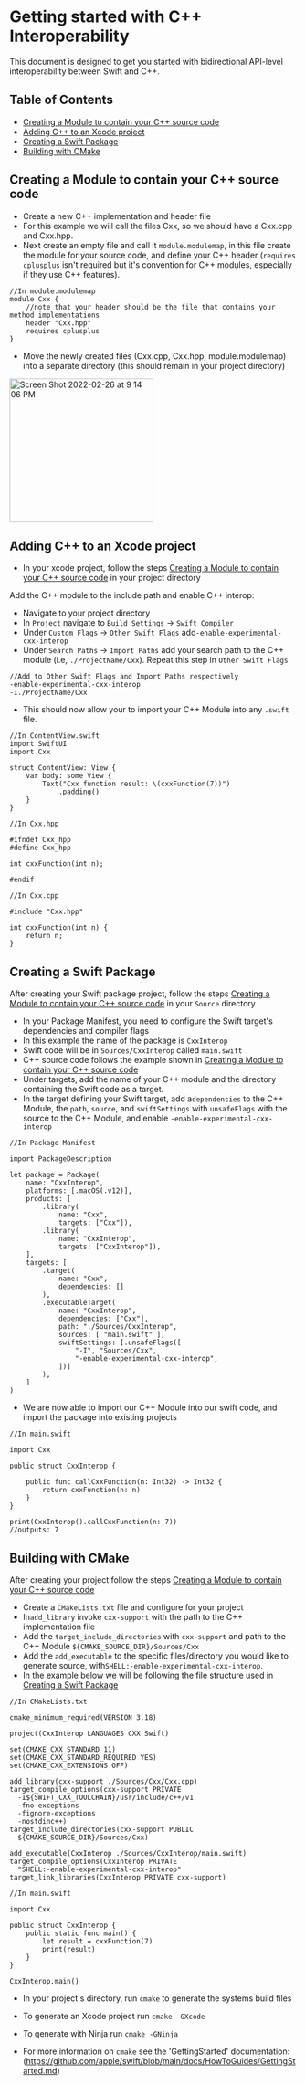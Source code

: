 # Getting started with C++ Interoperability

This document is designed to get you started with bidirectional API-level interoperability between Swift and C++.

## Table of Contents

- [Creating a Module to contain your C++ source code](#creating-a-module-to-contain-your-c-source-code)
- [Adding C++ to an Xcode project](#adding-c-to-an-xcode-project)
- [Creating a Swift Package](#Creating-a-Swift-Package)
- [Building with CMake](#building-with-cmake)

## Creating a Module to contain your C++ source code

- Create a new C++ implementation and header file
- For this example we will call the files Cxx, so we should have a Cxx.cpp and Cxx.hpp.
- Next create an empty file and call it `module.modulemap`, in this file create the module for your source code, and define your C++ header (`requires cplusplus` isn't required but it's convention for C++ modules, especially if they use C++ features).

```
//In module.modulemap
module Cxx {
    //note that your header should be the file that contains your method implementations
    header "Cxx.hpp"
    requires cplusplus
}
```

- Move the newly created files (Cxx.cpp, Cxx.hpp, module.modulemap) into a separate directory (this should remain in your project directory)

<img width="252" alt="Screen Shot 2022-02-26 at 9 14 06 PM" src="https://user-images.githubusercontent.com/62521716/155867937-9d9d6c62-4418-414d-bc4e-5d12c2055022.png">

## Adding C++ to an Xcode project
- In your xcode project, follow the steps [Creating a Module to contain your C++ source code](#creating-a-module-to-contain-your-c-source-code) in your project directory

Add the C++ module to the include path and enable C++ interop:
- Navigate to your project directory
- In `Project` navigate to `Build Settings` -> `Swift Compiler`
- Under `Custom Flags` -> `Other Swift Flags` add`-enable-experimental-cxx-interop`
- Under `Search Paths` -> `Import Paths` add your search path to the C++ module (i.e, `./ProjectName/Cxx`). Repeat this step in `Other Swift Flags`

```
//Add to Other Swift Flags and Import Paths respectively
-enable-experimental-cxx-interop
-I./ProjectName/Cxx
```

- This should now allow your to import your C++ Module into any `.swift` file.

```
//In ContentView.swift
import SwiftUI
import Cxx

struct ContentView: View {
    var body: some View {
        Text("Cxx function result: \(cxxFunction(7))")
            .padding()
    }
}
```

```
//In Cxx.hpp

#ifndef Cxx_hpp
#define Cxx_hpp

int cxxFunction(int n);

#endif
```

```
//In Cxx.cpp

#include "Cxx.hpp"

int cxxFunction(int n) {
    return n;
}

```


## Creating a Swift Package
After creating your Swift package project, follow the steps [Creating a Module to contain your C++ source code](#creating-a-module-to-contain-your-c-source-code) in your `Source` directory

- In your Package Manifest, you need to configure the Swift target's dependencies and compiler flags
- In this example the name of the package is `CxxInterop`
- Swift code will be in `Sources/CxxInterop` called `main.swift`
- C++ source code follows the example shown in [Creating a Module to contain your C++ source code](#creating-a-module-to-contain-your-c-source-code)
- Under targets, add the name of your C++ module and the directory containing the Swift code as a target.
- In the target defining your Swift target, add a`dependencies` to the C++ Module, the `path`, `source`, and `swiftSettings` with `unsafeFlags` with the source to the C++ Module, and enable `-enable-experimental-cxx-interop`

```
//In Package Manifest

import PackageDescription

let package = Package(
    name: "CxxInterop",
    platforms: [.macOS(.v12)],
    products: [
        .library(
            name: "Cxx",
            targets: ["Cxx"]),
        .library(
            name: "CxxInterop",
            targets: ["CxxInterop"]),
    ],
    targets: [
        .target(
            name: "Cxx",
            dependencies: []
        ),
        .executableTarget(
            name: "CxxInterop",
            dependencies: ["Cxx"],
            path: "./Sources/CxxInterop",
            sources: [ "main.swift" ],
            swiftSettings: [.unsafeFlags([
                "-I", "Sources/Cxx",
                "-enable-experimental-cxx-interop",
            ])]
        ),
    ]
)

```

- We are now able to import our C++ Module into our swift code, and import the package into existing projects

```
//In main.swift

import Cxx

public struct CxxInterop {

    public func callCxxFunction(n: Int32) -> Int32 {
        return cxxFunction(n: n)
    }
}

print(CxxInterop().callCxxFunction(n: 7))
//outputs: 7

```

## Building with CMake
After creating your project follow the steps [Creating a Module to contain your C++ source code](#creating-a-module-to-contain-your-c-source-code)

- Create a `CMakeLists.txt` file and configure for your project
- In`add_library` invoke `cxx-support` with the path to the C++ implementation file
- Add the `target_include_directories` with `cxx-support` and path to the C++ Module `${CMAKE_SOURCE_DIR}/Sources/Cxx`
- Add the `add_executable` to the specific files/directory you would like to generate source, with`SHELL:-enable-experimental-cxx-interop`.
- In the example below we will be following the file structure used in [Creating a Swift Package](#Creating-a-Swift-Package)

```
//In CMakeLists.txt

cmake_minimum_required(VERSION 3.18)

project(CxxInterop LANGUAGES CXX Swift)

set(CMAKE_CXX_STANDARD 11)
set(CMAKE_CXX_STANDARD_REQUIRED YES)
set(CMAKE_CXX_EXTENSIONS OFF)

add_library(cxx-support ./Sources/Cxx/Cxx.cpp)
target_compile_options(cxx-support PRIVATE
  -I${SWIFT_CXX_TOOLCHAIN}/usr/include/c++/v1
  -fno-exceptions
  -fignore-exceptions
  -nostdinc++)
target_include_directories(cxx-support PUBLIC
  ${CMAKE_SOURCE_DIR}/Sources/Cxx)

add_executable(CxxInterop ./Sources/CxxInterop/main.swift)
target_compile_options(CxxInterop PRIVATE
  "SHELL:-enable-experimental-cxx-interop"
target_link_libraries(CxxInterop PRIVATE cxx-support)

```

```
//In main.swift

import Cxx

public struct CxxInterop {
    public static func main() {
        let result = cxxFunction(7)
        print(result)
    }
}

CxxInterop.main()

```

- In your project's directory, run `cmake` to generate the systems build files

- To generate an Xcode project run `cmake -GXcode`
- To generate with Ninja run `cmake -GNinja`

- For more information on `cmake` see the  'GettingStarted' documentation: (https://github.com/apple/swift/blob/main/docs/HowToGuides/GettingStarted.md)


